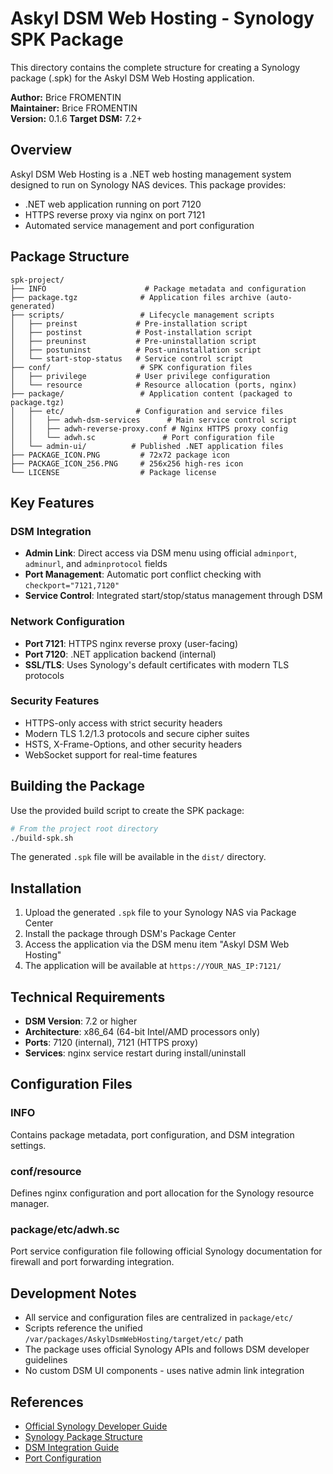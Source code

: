# Askyl DSM Web Hosting - Synology SPK Package

This directory contains the complete structure for creating a Synology package (.spk) for the Askyl DSM Web Hosting application.

**Author:** Brice FROMENTIN  
**Maintainer:** Brice FROMENTIN  
**Version:** 0.1.6
**Target DSM:** 7.2+

## Overview

Askyl DSM Web Hosting is a .NET web hosting management system designed to run on Synology NAS devices. This package provides:

- .NET web application running on port 7120
- HTTPS reverse proxy via nginx on port 7121
- Automated service management and port configuration

## Package Structure

```
spk-project/
├── INFO                      # Package metadata and configuration
├── package.tgz              # Application files archive (auto-generated)
├── scripts/                 # Lifecycle management scripts
│   ├── preinst             # Pre-installation script
│   ├── postinst            # Post-installation script  
│   ├── preuninst           # Pre-uninstallation script
│   ├── postuninst          # Post-uninstallation script
│   └── start-stop-status   # Service control script
├── conf/                    # SPK configuration files
│   ├── privilege           # User privilege configuration
│   └── resource            # Resource allocation (ports, nginx)
├── package/                 # Application content (packaged to package.tgz)
│   ├── etc/                # Configuration and service files
│   │   ├── adwh-dsm-services      # Main service control script
│   │   ├── adwh-reverse-proxy.conf # Nginx HTTPS proxy config
│   │   └── adwh.sc               # Port configuration file
│   └── admin-ui/          # Published .NET application files
├── PACKAGE_ICON.PNG         # 72x72 package icon
├── PACKAGE_ICON_256.PNG     # 256x256 high-res icon
└── LICENSE                  # Package license
```

## Key Features

### DSM Integration
- **Admin Link**: Direct access via DSM menu using official `adminport`, `adminurl`, and `adminprotocol` fields
- **Port Management**: Automatic port conflict checking with `checkport="7121,7120"`
- **Service Control**: Integrated start/stop/status management through DSM

### Network Configuration
- **Port 7121**: HTTPS nginx reverse proxy (user-facing)
- **Port 7120**: .NET application backend (internal)
- **SSL/TLS**: Uses Synology's default certificates with modern TLS protocols

### Security Features
- HTTPS-only access with strict security headers
- Modern TLS 1.2/1.3 protocols and secure cipher suites
- HSTS, X-Frame-Options, and other security headers
- WebSocket support for real-time features

## Building the Package

Use the provided build script to create the SPK package:

```bash
# From the project root directory
./build-spk.sh
```

The generated `.spk` file will be available in the `dist/` directory.

## Installation

1. Upload the generated `.spk` file to your Synology NAS via Package Center
2. Install the package through DSM's Package Center
3. Access the application via the DSM menu item "Askyl DSM Web Hosting"
4. The application will be available at `https://YOUR_NAS_IP:7121/`

## Technical Requirements

- **DSM Version**: 7.2 or higher
- **Architecture**: x86_64 (64-bit Intel/AMD processors only)
- **Ports**: 7120 (internal), 7121 (HTTPS proxy)
- **Services**: nginx service restart during install/uninstall

## Configuration Files

### INFO
Contains package metadata, port configuration, and DSM integration settings.

### conf/resource
Defines nginx configuration and port allocation for the Synology resource manager.

### package/etc/adwh.sc
Port service configuration file following official Synology documentation for firewall and port forwarding integration.

## Development Notes

- All service and configuration files are centralized in `package/etc/`
- Scripts reference the unified `/var/packages/AskylDsmWebHosting/target/etc/` path
- The package uses official Synology APIs and follows DSM developer guidelines
- No custom DSM UI components - uses native admin link integration

## References

- [Official Synology Developer Guide](https://help.synology.com/developer-guide/)
- [Synology Package Structure](https://help.synology.com/developer-guide/synology_package/introduction.html)
- [DSM Integration Guide](https://help.synology.com/developer-guide/integrate_dsm/integration.html)
- [Port Configuration](https://help.synology.com/developer-guide/integrate_dsm/ports.html)
